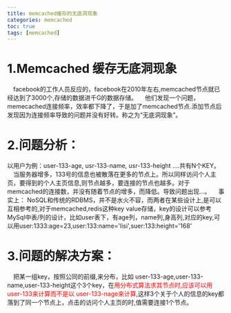 ```yaml
---
title: memcached缓存的无底洞现象
categories: memcached   
toc: true  
tags: [memcached]
---
```




# 1.Memcached 缓存无底洞现象
&emsp;facebook的工作人员反应的，facebook在2010年左右,memcached节点就已经达到了3000个,存储的数据进千G的数据存储。
&emsp;他们发现一个问题，memecached连接频率，效率都下降了，于是加了memcached节点.添加节点后发现因为连接频率导致的问题并没有好转。称之为“无底洞现象”。

# 2.问题分析：
以用户为例：user-133-age, usr-133-name, usr-133-height ....共有N个KEY。
&emsp;当服务器增多，133号的信息也被散落在更多的节点上。所以同样访问个人主页，要得到的个人主页信息,则节点越多，要连接的节点也越多。对于memcached的连接数，并没有随着节点的增多，而降低。导致问题出现...。
&emsp;事实上：
NoSQL和传统的RDBMS，并不是水火不容，而两者在某些设计上,是可以互相参考的,对于memcached,redis这种key value存储，key的设计可以参考MySql中表/列的设计，比如user表下，有age列，name列,身高列,对应的key,可以用user:1333:age=23,user:133:name='lisi',suer:133:height='168'

# 3.问题的解决方案：
&emsp;把某一组key，按照公同的前缀,来分布，比如 user-133-age,user-133-name,user-133-height这个3个key，在<font color=red>用分布式算法求其节点时,应该可以用user-133来计算而不是以 user-133-nage来计算</font>,这样3个关于个人的信息的key都落到了同一个节点上，点击的访问个人主页的时,值需要连接1个节点。











